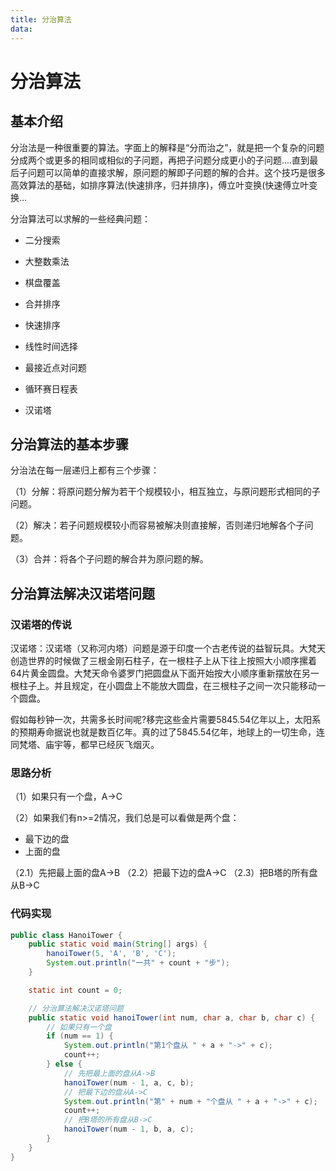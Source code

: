 ```yaml
---
title: 分治算法
data: 
---
```

# 分治算法

## 基本介绍

分治法是一种很重要的算法。字面上的解释是“分而治之”，就是把一个复杂的问题分成两个或更多的相同或相似的子问题，再把子问题分成更小的子问题....直到最后子问题可以简单的直接求解，原问题的解即子问题的解的合并。这个技巧是很多高效算法的基础，如排序算法(快速排序，归并排序)，傅立叶变换(快速傅立叶变换...


分治算法可以求解的一些经典问题：

- 二分搜索

- 大整数乘法

- 棋盘覆盖

- 合并排序

- 快速排序

- 线性时间选择

- 最接近点对问题

- 循环赛日程表

- 汉诺塔

## 分治算法的基本步骤

分治法在每一层递归上都有三个步骤：

（1）分解：将原问题分解为若干个规模较小，相互独立，与原问题形式相同的子问题。

（2）解决：若子问题规模较小而容易被解决则直接解，否则递归地解各个子问题。

（3）合并：将各个子问题的解合并为原问题的解。

## 分治算法解决汉诺塔问题

### 汉诺塔的传说

汉诺塔：汉诺塔（又称河内塔）问题是源于印度一个古老传说的益智玩具。大梵天创造世界的时候做了三根金刚石柱子，在一根柱子上从下往上按照大小顺序摞着64片黄金圆盘。大梵天命令婆罗门把圆盘从下面开始按大小顺序重新摆放在另一根柱子上。并且规定，在小圆盘上不能放大圆盘，在三根柱子之间一次只能移动一个圆盘。

假如每秒钟一次，共需多长时间呢?移完这些金片需要5845.54亿年以上，太阳系的预期寿命据说也就是数百亿年。真的过了5845.54亿年，地球上的一切生命，连同梵塔、庙宇等，都早已经灰飞烟灭。

### 思路分析

（1）如果只有一个盘，A->C

（2）如果我们有n>=2情况，我们总是可以看做是两个盘：
- 最下边的盘
- 上面的盘

（2.1）先把最上面的盘A->B
（2.2）把最下边的盘A->C
（2.3）把B塔的所有盘从B->C

### 代码实现

```java
public class HanoiTower {
    public static void main(String[] args) {
        hanoiTower(5, 'A', 'B', 'C');
        System.out.println("一共" + count + "步");
    }

    static int count = 0;

    // 分治算法解决汉诺塔问题
    public static void hanoiTower(int num, char a, char b, char c) {
        // 如果只有一个盘
        if (num == 1) {
            System.out.println("第1个盘从 " + a + "->" + c);
            count++;
        } else {
            // 先把最上面的盘从A->B
            hanoiTower(num - 1, a, c, b);
            // 把最下边的盘从A->C
            System.out.println("第" + num + "个盘从 " + a + "->" + c);
            count++;
            // 把B塔的所有盘从B->C
            hanoiTower(num - 1, b, a, c);
        }
    }
}
```